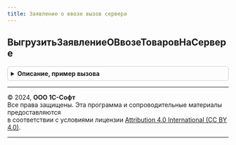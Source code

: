 ```yaml
---
title: Заявление о ввозе вызов сервера
---
```



## ВыгрузитьЗаявлениеОВвозеТоваровНаСервере
<details style="margin: 1em 0; padding: 0.5em; border: 1px solid #ccc; border-radius: 6px;">

<summary style="font-weight: bold; cursor: pointer;">Описание, пример вызова</summary>

```bsl

// ++ Локализация
// ++ НЕ УТ

// Выгружает документ и возвращает свойства файла выгрузки.
//
// Параметры:
// УникальныйИдентификаторЗаявления - Уникальный идентификатор формы выгружаемого заявления.
//	ЗаявлениеОВвозе		- ДокументСсылка.ЗаявлениеОВвозеТоваров - ссылка на выгружаемый документ.
//	ТолькоПроверка - Булево - признак выгрузки (= Ложь) / проверки возможности выгрузки (= Истина)
//
// Возвращаемое значение:
// - Неопределено - если не удалось сформировать файл выгрузки
// - Массив Из Структура - структуры с данными файлов выгрузки, содержит:
//		* АдресФайлаВыгрузки - Строка - адрес двоичных данных файла выгрузки во временном хранилище (кроме режима только проверки документа).
//		* ИмяФайлаВыгрузки - Строка - короткое имя файла выгрузки (с расширением).
//
Функция ВыгрузитьЗаявлениеОВвозеТоваровНаСервере(УникальныйИдентификаторЗаявления, ЗаявлениеОВвозе, ТолькоПроверка = Ложь) Экспорт
```

Пример вызова
```bsl
Результат = ЗаявлениеОВвозеВызовСервера.ВыгрузитьЗаявлениеОВвозеТоваровНаСервере(УникальныйИдентификаторЗаявления, ЗаявлениеОВвозе, ТолькоПроверка);
```
</details>

---

© 2024, **ООО 1С-Софт**  
Все права защищены. Эта программа и сопроводительные материалы предоставляются  
в соответствии с условиями лицензии [Attribution 4.0 International (CC BY 4.0)](https://creativecommons.org/licenses/by/4.0/legalcode).

---

